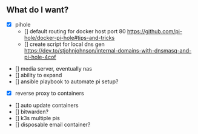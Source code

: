 ## What do I want?
- [x] pihole
    - [] default routing for docker host port 80 https://github.com/pi-hole/docker-pi-hole#tips-and-tricks
    - [] create script for local dns gen https://dev.to/stjohnjohnson/internal-domains-with-dnsmasq-and-pi-hole-4cof
- [] media server, eventually nas
- [] ability to expand
- [] ansible playbook to automate pi setup?
- [x] reverse proxy to containers
- [] auto update containers
- [] bitwarden?
- [] k3s multiple pis
- [] disposable email container?